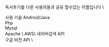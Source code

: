 독서후기를 다른 사용자들과 공유 할수있는 어플입니다 \

사용 기술 
Android/Java \
Php  \
Mysql \
Apache \ 
AWS\ 
네이버검색 API \
구글 비전  API \

